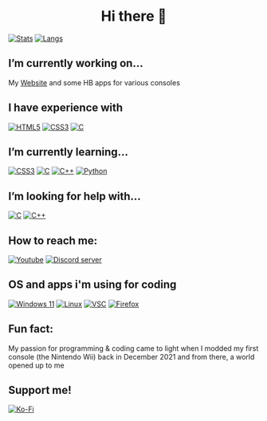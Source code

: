 <h1 align="center">Hi there 👋</h1>

<a target="_blank" href=""><img alt="Stats" src="https://github-readme-stats.vercel.app/api?username=DefeatOf13"/></a>
<a target="_blank" href=""><img alt="Langs" src="https://github-readme-stats.vercel.app/api/top-langs/?username=DefeatOf13&layout=compact"/></a>

## I’m currently working on...
My [Website](https://defeatof13.github.io) and some HB apps for various consoles

## I have experience with
<a target="_blank" href=""><img alt="HTML5" src="https://img.shields.io/badge/html5-%23E34F26.svg?style=for-the-badge&logo=html5&logoColor=white"/></a>
<a target="_blank" href=""><img alt="CSS3" src="https://img.shields.io/badge/css3-%231572B6.svg?style=for-the-badge&logo=css3&logoColor=white"/></a>
<a target="_blank" href=""><img alt="C" src="https://img.shields.io/badge/c-%2300599C.svg?style=for-the-badge&logo=c&logoColor=white"/></a>

## I’m currently learning...
<a target="_blank" href=""><img alt="CSS3" src="https://img.shields.io/badge/css3-%231572B6.svg?style=for-the-badge&logo=css3&logoColor=white"/></a>
<a target="_blank" href=""><img alt="C" src="https://img.shields.io/badge/c-%2300599C.svg?style=for-the-badge&logo=c&logoColor=white"/></a>
<a target="_blank" href=""><img alt="C++" src="https://img.shields.io/badge/c++-%2300599C.svg?style=for-the-badge&logo=c%2B%2B&logoColor=white"/></a>
<a target="_blank" href=""><img alt="Python" src="https://img.shields.io/badge/python-3670A0?style=for-the-badge&logo=python&logoColor=ffdd54"/></a>

## I’m looking for help with...
<a target="_blank" href=""><img alt="C" src="https://img.shields.io/badge/c-%2300599C.svg?style=for-the-badge&logo=c&logoColor=white"/></a>
<a target="_blank" href=""><img alt="C++" src="https://img.shields.io/badge/c++-%2300599C.svg?style=for-the-badge&logo=c%2B%2B&logoColor=white"/></a>

## How to reach me: 
<a target="_blank" href="https://www.youtube.com/@defeatof13/featured"><img alt="Youtube" src="https://img.shields.io/badge/YouTube-%23FF0000.svg?style=for-the-badge&logo=YouTube&logoColor=white"/></a>
<a target="_blank" href="https://discord.com/invite/6uARKq3JdY"><img alt="Discord server" src="https://img.shields.io/badge/Discord-%235865F2.svg?style=for-the-badge&logo=discord&logoColor=white"/></a>

## OS and apps i'm using for coding
<a target="_blank" href=""><img alt="Windows 11" src="https://img.shields.io/badge/Windows%2011-%230079d5.svg?style=for-the-badge&logo=Windows%2011&logoColor=white"/></a>
<a target="_blank" href=""><img alt="Linux" src="https://img.shields.io/badge/Linux-FCC624?style=for-the-badge&logo=linux&logoColor=black"/></a>
<a target="_blank" href=""><img alt="VSC" src="https://img.shields.io/badge/Visual%20Studio%20Code-0078d7.svg?style=for-the-badge&logo=visual-studio-code&logoColor=white3"/></a>
<a target="_blank" href=""><img alt="Firefox" src="https://img.shields.io/badge/Firefox-FF7139?style=for-the-badge&logo=Firefox-Browser&logoColor=white"/></a>

## Fun fact: 
My passion for programming & coding came to light when I modded my first console (the Nintendo Wii) back in December 2021 and from there, a world opened up to me

## Support me!
<a target="_blank" href="https://ko-fi.com/defeatOf13"><img alt="Ko-Fi" src="https://img.shields.io/badge/Ko--fi-F16061?style=for-the-badge&logo=ko-fi&logoColor=white"/></a>
